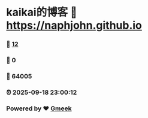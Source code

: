 # kaikai的博客 :link: https://naphjohn.github.io 
### :page_facing_up: [12](https://naphjohn.github.io/tag.html) 
### :speech_balloon: 0 
### :hibiscus: 64005 
### :alarm_clock: 2025-09-18 23:00:12 
### Powered by :heart: [Gmeek](https://github.com/Meekdai/Gmeek)
